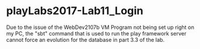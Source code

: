 # playLabs2017-Lab11_Login
Due to the issue of the WebDev2107b VM Program not being set up right on my PC, the "sbt" command that is used to run the play framework server cannot force an evolution for the database in part 3.3 of the lab.

